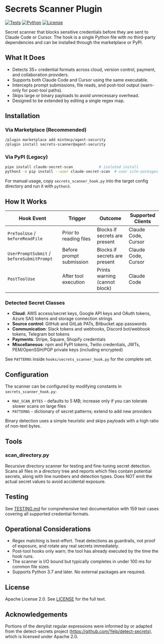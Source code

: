 # Secrets Scanner Plugin

[![Tests](https://img.shields.io/badge/tests-159%20passing-brightgreen)]() [![Python](https://img.shields.io/badge/python-3.7+-blue)]() [![License](https://img.shields.io/badge/license-Apache%202.0-blue)]()

Secret scanner that blocks sensitive credentials before they are sent to Claude Code or Cursor. The hook is a single Python file with no third-party dependencies and can be installed through the marketplace or PyPI.

## What It Does

- Detects 35+ credential formats across cloud, version control, payment, and collaboration providers.
- Supports both Claude Code and Cursor using the same executable.
- Intercepts prompt submissions, file reads, and post-tool output (warn-only for post-tool paths).
- Skips large or binary payloads to avoid unnecessary overhead.
- Designed to be extended by editing a single regex map.

## Installation

### Via Marketplace (Recommended)

```bash
/plugin marketplace add mintmcp/agent-security
/plugin install secrets-scanner@agent-security
```

### Via PyPI (Legacy)

```bash
pipx install claude-secret-scan            # isolated install
python3 -m pip install --user claude-secret-scan  # user site-packages
```

For manual usage, copy `secrets_scanner_hook.py` into the target config directory and run it with `python3`.

## How It Works

| Hook Event | Trigger | Outcome | Supported Clients |
|------------|---------|---------|-------------------|
| `PreToolUse` / `beforeReadFile` | Prior to reading files | Blocks if secrets are present | Claude Code, Cursor |
| `UserPromptSubmit` / `beforeSubmitPrompt` | Before prompt submission | Blocks if secrets are present | Claude Code, Cursor |
| `PostToolUse` | After tool execution | Prints warning (cannot block) | Claude Code |

### Detected Secret Classes

- **Cloud**: AWS access/secret keys, Google API keys and OAuth tokens, Azure SAS tokens and storage connection strings
- **Source control**: GitHub and GitLab PATs, Bitbucket app passwords
- **Communication**: Slack tokens and webhooks, Discord bot/webhook tokens, Telegram bot tokens
- **Payments**: Stripe, Square, Shopify credentials
- **Miscellaneous**: npm and PyPI tokens, Twilio credentials, JWTs, PEM/OpenSSH/PGP private keys (including encrypted)

See `PATTERNS` inside `hooks/secrets_scanner_hook.py` for the complete set.

## Configuration

The scanner can be configured by modifying constants in `secrets_scanner_hook.py`:

- `MAX_SCAN_BYTES` - defaults to 5 MB; increase only if you can tolerate slower scans on large files
- `PATTERNS` - dictionary of secret patterns; extend to add new providers

Binary detection uses a simple heuristic and skips payloads with a high ratio of non-text bytes.

## Tools

### scan_directory.py

Recursive directory scanner for testing and fine-tuning secret detection. Scans all files in a directory tree and reports which files contain potential secrets, along with line numbers and detection types. Does NOT emit the actual secret values to avoid accidental exposure.

## Testing

See [TESTING.md](./TESTING.md) for comprehensive test documentation with 159 test cases covering all supported credential formats.

## Operational Considerations

- Regex matching is best-effort. Treat detections as guardrails, not proof of exposure, and rotate any real secrets immediately.
- Post-tool hooks only warn; the tool has already executed by the time the hook runs.
- The scanner is I/O bound but typically completes in under 100 ms for common file sizes.
- Supports Python 3.7 and later. No external packages are required.

## License

Apache License 2.0. See [LICENSE](../../LICENSE) for the full text.

## Acknowledgements

Portions of the denylist regular expressions were informed by or adapted from the detect-secrets project (https://github.com/Yelp/detect-secrets), which is licensed under Apache 2.0.

